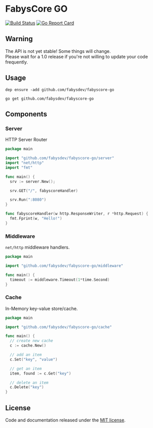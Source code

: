# FabysCore GO

[![Build Status](https://travis-ci.org/fabysdev/fabyscore-go.svg?branch=master)](https://travis-ci.org/fabysdev/fabyscore-go)
[![Go Report Card](https://goreportcard.com/badge/github.com/fabysdev/fabyscore-go)](https://goreportcard.com/report/github.com/fabysdev/fabyscore-go)

## Warning

The API is not yet stable! Some things will change.  
Please wait for a 1.0 release if you're not willing to update your code frequently.

## Usage

```
dep ensure -add github.com/fabysdev/fabyscore-go

go get github.com/fabysdev/fabyscore-go
```

## Components

### Server

HTTP Server Router

```go
package main

import "github.com/fabysdev/fabyscore-go/server"
import "net/http"
import "fmt"

func main() {
  srv := server.New();

  srv.GET("/", fabyscoreHandler)

  srv.Run(":8080")
}

func fabyscoreHandler(w http.ResponseWriter, r *http.Request) {
  fmt.Fprint(w, "Hello!")
}
```

### Middleware

`net/http` middleware handlers.

```go
package main

import "github.com/fabysdev/fabyscore-go/middleware"

func main() {
  timeout := middleware.Timeout(1*time.Second)
}
```

### Cache

In-Memory key-value store/cache.

```go
package main

import "github.com/fabysdev/fabyscore-go/cache"

func main() {
  // create new cache
  c := cache.New()

  // add an item
  c.Set("key", "value")

  // get an item
  item, found := c.Get("key")

  // delete an item
  c.Delete("key")
}
```

## License

Code and documentation released under the [MIT license](https://github.com/fabysdev/fabyscore-go/blob/master/LICENSE).
